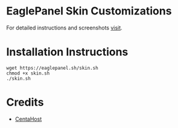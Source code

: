# EaglePanel Skin Customizations

For detailed instructions and screenshots [visit](http://blog.eaglepanel.net/2019/01/01/skin-customization-for-eaglepanel).

# Installation Instructions


```
wget https://eaglepanel.sh/skin.sh
chmod +x skin.sh
./skin.sh
```

# Credits

* [CentaHost](https://cenathost.com)


